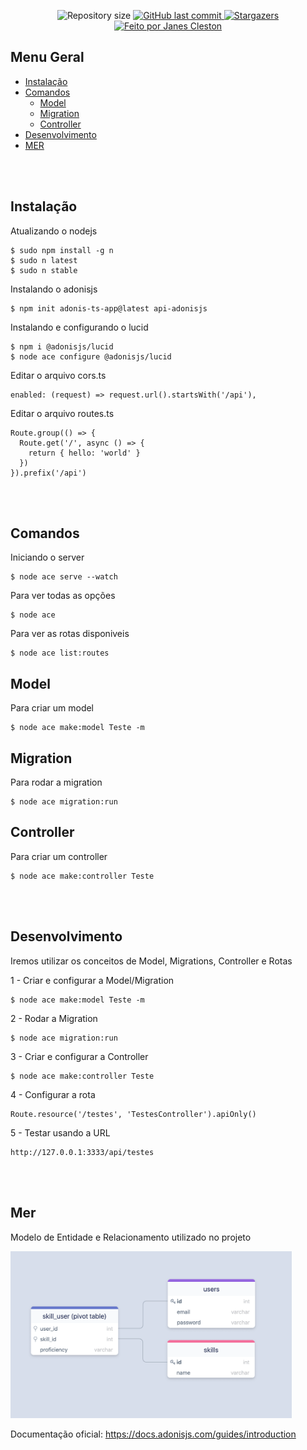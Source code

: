<p align="center">
  <img alt="Repository size" src="https://img.shields.io/github/repo-size/jcleston/core-api-adonisjs2">
  <a href="https://github.com/jcleston/core-api-adonisjs2/commits/main">
    <img alt="GitHub last commit" src="https://img.shields.io/github/last-commit/jcleston/core-api-adonisjs2">
  </a>
   <a href="https://github.com/jcleston/core-api-adonisjs2/stargazers">
    <img alt="Stargazers" src="https://img.shields.io/github/stars/jcleston/core-api-adonisjs2?style=social">
  </a>
  <a href="https://www.linkedin.com/in/janescleston/">
    <img alt="Feito por Janes Cleston" src="https://img.shields.io/badge/feito%20por-Janes%20Cleston-%237519C1">
  </a>
</p>

## Menu Geral
<!--ts-->
* [Instalação](#instalação)
* [Comandos](#comandos)
  * [Model](#model)
  * [Migration](#migration)
  * [Controller](#controller)
* [Desenvolvimento](#desenvolvimento)
* [MER](#mer)


<!--te-->
<br /><br />

## Instalação
Atualizando o nodejs

```shell
$ sudo npm install -g n
$ sudo n latest
$ sudo n stable
```

Instalando o adonisjs

```shell
$ npm init adonis-ts-app@latest api-adonisjs
```

Instalando e configurando o lucid
```shell
$ npm i @adonisjs/lucid
$ node ace configure @adonisjs/lucid
```
Editar o arquivo cors.ts
```shell
enabled: (request) => request.url().startsWith('/api'),
```

Editar o arquivo routes.ts
```shell
Route.group(() => {
  Route.get('/', async () => {
    return { hello: 'world' }
  })
}).prefix('/api')
```
<br /><br />

## Comandos
Iniciando o server
```shell
$ node ace serve --watch
```

Para ver todas as opções
```shell
$ node ace
```

Para ver as rotas disponiveis
```shell
$ node ace list:routes
```

## Model
Para criar um model
```shell
$ node ace make:model Teste -m
```

## Migration
Para rodar a migration
```shell
$ node ace migration:run
```

## Controller
Para criar um controller
```shell
$ node ace make:controller Teste
```

<br /><br />

## Desenvolvimento
Iremos utilizar os conceitos de Model, Migrations, Controller e Rotas


1 - Criar e configurar a Model/Migration
```shell
$ node ace make:model Teste -m
```

2 - Rodar a Migration
```shell
$ node ace migration:run
```

3 - Criar e configurar a Controller
```shell
$ node ace make:controller Teste
```

4 - Configurar a rota
```shell
Route.resource('/testes', 'TestesController').apiOnly()
```

5 - Testar usando a URL
```shell
http://127.0.0.1:3333/api/testes
```
<br /><br />

## Mer
Modelo de Entidade e Relacionamento utilizado no projeto

<p>
  <img src="https://raw.githubusercontent.com/jcleston/core-api-adonisjs2/main/tmp/uploads/many-to-many.webp" width="450" title="hover text" alt="accessibility text">
</p>

Documentação oficial: https://docs.adonisjs.com/guides/introduction

